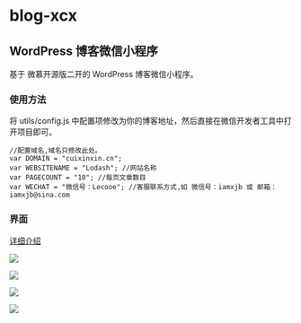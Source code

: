  # blog-xcx
## WordPress 博客微信小程序

基于 微慕开源版二开的 WordPress 博客微信小程序。

### 使用方法

将 utils/config.js 中配置项修改为你的博客地址，然后直接在微信开发者工具中打开项目即可。

```
//配置域名,域名只修改此处。
var DOMAIN = "cuixinxin.cn";
var WEBSITENAME = "Lodash"; //网站名称
var PAGECOUNT = "10"; //每页文章数目
var WECHAT = "微信号：Lecooe"; //客服联系方式,如 微信号：iamxjb 或 邮箱：iamxjb@sina.com

```

### 界面 

[详细介绍](https://mp.weixin.qq.com/s/aWBdhkqIjNMTRYj0PN2NRw)

![](https://jiaopianjun.github.io/post-images/1715825531634.jpg)

![](https://jiaopianjun.github.io/post-images/1715825526159.jpg)

![](https://jiaopianjun.github.io/post-images/1715825536700.jpg)

![](https://jiaopianjun.github.io/post-images/1715825542909.jpg)

